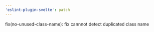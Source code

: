 ```yaml
---
'eslint-plugin-svelte': patch
---
```


fix(no-unused-class-name): fix cannnot detect duplicated class name
